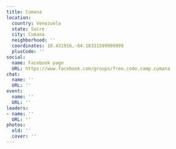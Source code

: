 ```yaml
---
title: Cumana
location:
  country: Venezuela
  state: Sucre
  city: Cumana
  neighborhood: ''
  coordinates: 10.431916,-64.18331599999999
  plusCode: ''
social:
  name: Facebook page
  URL: https://www.facebook.com/groups/free.code.camp.cumana
chat:
  name: ''
  URL: ''
event:
  name: ''
  URL: ''
leaders:
- name: ''
  URL: ''
photos:
  old: ''
  cover: ''
---
```

